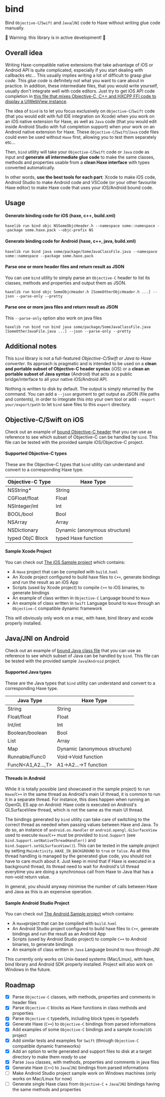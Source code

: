 # bind

Bind `Objective-C`/`Swift` and `Java`/`JNI` code to Haxe without writing glue code manually.

🚨 Warning: this library is in active development! 🚨

## Overall idea

Writing Haxe-compatible native extensions that take advantage of iOS or Android API is quite complicated, especially if you start dealing with callbacks etc... This usually implies writing a lot of difficult to grasp _glue code_. This _glue code_ is definitely not what you want to care about in practice. In addition, these intermediate files, that you would write yourself, usually don't integrate well with code editors. Just try to get iOS API code completion in [this file that mixes Objective-C, C++ and HXCPP FFI code to display a UIWebView instance](https://github.com/HaxeExtension/extension-webview/blob/dca79b548fc6f3522f6d4543104a22e7bec1a26e/project/ios/WebViewEx.mm).

The idea of `bind` is to let you focus exclusively on `Objective-C`/`Swift` code (that you would edit with full IDE integration on Xcode) when you work on an iOS native extension for Haxe, as well as `Java` code (that you would edit inside Android Studio with full completion support) when your work on an Android native extension for Haxe. These `Objective-C`/`Swift`/`Java` code files could even be used without `Haxe` first, allowing you to test them separately etc...

Then, `bind` utility will take your `Objective-C`/`Swift` code or `Java` code as input and **generate all intermediate glue code** to make the same classes, methods and properties usable from a **clean Haxe interface** with types converted automatically.

In other words, **use the best tools for each part**: Xcode to make iOS code, Android Studio to make Android code and VSCode (or your other favourite Haxe editor) to make Haxe code that uses your iOS/Android bound code.

## Usage

#### Generate binding code for iOS (haxe, c++, build.xml)

```
haxelib run bind objc NSSomeObjcHeader.h --namespace some::namespace --package some.haxe.pack --objc-prefix NS
```

#### Generate binding code for Android (haxe, c++, java, build.xml)

```
haxelib run bind java some/package/SomeJavaClassFile.java --namespace some::namespace --package some.haxe.pack
```

#### Parse one or more header files and return result as JSON

You can use `bind` utility to simply parse an `Objective-C` header to list its classes, methods and properties and output them as JSON.

```
haxelib run bind objc SomeObjcHeader.h [SomeOtherObjcHeader.h ...] --json --parse-only --pretty
```

#### Parse one or more java files and return result as JSON

This ``--parse-only`` option also work on java files

```
haxelib run bind run bind java some/package/SomeJavaClassFile.java [SomeOtherJavaFile.java ...] --json --parse-only --pretty
```

## Additional notes

This `bind` library is not a full-featured _Objective-C/Swift or Java to Haxe converter_. Its approach is pragmatic and is intended to be used on a **clean and portable subset of Objective-C header syntax** (iOS) or a **clean an portable subset of Java syntax** (Android) that acts as a public bridge/interface to all your native iOS/Android API.

Nothing is written to disk by default. The output is simply returned by the command. You can add a ``--json`` argument to get output as JSON (file paths and contents), in order to integrate this into your own tool or add ``--export your/export/path`` to let `bind` save files to this `export` directory.

## Objective-C/Swift on iOS

Check out an example of [bound Objective-C header](https://github.com/jeremyfa/bind/blob/master/sample/ios/project.ios/IosSample/AppNativeInterface.h) that you can use as reference to see which subset of Objective-C can be handled by `bind`. This file can be tested with the provided sample iOS/Objective-C project.

#### Supported Objective-C types

These are the Objective-C types that `bind` utility can understand and convert to a corresponding Haxe type.

Objective-C Type | Haxe Type
-----------------|----------
NSString*        | String
CGFloat/float    | Float
NSInteger/int    | Int
BOOL/bool        | Bool
NSArray          | Array
NSDictionary     | Dynamic (anonymous structure)
typed ObjC Block | typed Haxe function

#### Sample Xcode Project

You can check out [The iOS Sample project](https://github.com/jeremyfa/bind/tree/master/sample/ios) which contains:

 * A `Haxe` project that can be compiled with ``build.hxml``
 * An Xcode project configured to build haxe files to `C++`, generate bindings and run the result as an iOS App
 * Scripts (used by Xcode project) to compile `C++` to iOS binaries, to generate bindings
 * An example of class written in `Objective-C` Language bound to `Haxe`
 * An example of class written in `Swift` Language bound to `Haxe` through an `Objective-C` compatible dynamic framework

This will obviously only work on a mac, with haxe, bind library and xcode properly installed.

## Java/JNI on Android

Check out an example of [bound Java class file](https://github.com/jeremyfa/bind/blob/master/sample/android/project.android/app/src/main/java/yourcompany/androidsample/AppAndroidInterface.java) that you can use as reference to see which subset of Java can be handled by `bind`. This file can be tested with the provided sample `Java`/`Android` project.

#### Supported Java types

These are the Java types that `bind` utility can understand and convert to a corresponding Haxe type.

Java Type            | Haxe Type
---------------------|----------
String               | String
Float/float          | Float
Int/int              | Int
Boolean/boolean      | Bool
List                 | Array
Map                  | Dynamic (anonymous structure)
Runnable/Func0<Void> | Void->Void function
FuncN<A1,A2...,T>    | A1->A2...->T function

#### Threads in Android

While it is totally possible (and showcased in the sample project) to run `Haxe`/`C++` in the same thread as Android's main UI thread, it is common to run it in a separate thread. For instance, this does happen when running an OpenGL ES app on Android: Haxe code is executed on Android's GLSurfaceView thread, which is not the same as the main UI thread.

The bindings generated by `bind` utility can take care of switching to the correct thread as needed when passing values between Haxe and Java. To do so, an instance of `android.os.Handler` or `android.opengl.GLSurfaceView` used to execute `Haxe`/`C++` must be provided to `bind.Support` (see `bind.Support.setNativeThreadHandler()` and `bind.Support.setGLSurfaceView()`). This can be tested in the sample project by setting `MainActivity.HAXE_IN_BACKGROUND` to `true` or `false`. As all this thread handling is managed by the generated glue code, you should not have to care much about it. Just keep in mind that if Haxe is executed in a background thread, its thread need to wait for Android's UI thread everytime you are doing a synchronous call from Haxe to Java that has a non-void return value.

In general, you should anyway minimise the number of calls between Haxe and Java as this is an expensive operation.

#### Sample Android Studio Project

You can check out [The Android Sample project](https://github.com/jeremyfa/bind/tree/master/sample/android) which contains:

 * A `Haxe`project that can be compiled with ``build.hxml``
 * An Android Studio project configured to build haxe files to `C++`, generate bindings and run the result as an Android App
 * Scripts (used by Android Studio project) to compile `C++` to Android binaries, to generate bindings
 * An example of class written in `Java` Language bound to `Haxe` through JNI

This currently only works on Unix-based systems (Mac/Linux), with haxe, bind library and Android SDK properly installed.
Project will also work on Windows in the future.

## Roadmap

* [x] Parse `Objective-C` classes, with methods, properties and comments in header files
* [x] Parse `Objective-C` blocks as Haxe functions in class methods and properties
* [x] Parse `Objective-C` typedefs, including block types in typedefs
* [x] Generate Haxe (`C++`) to `Objective-C` bindings from parsed informations
* [x] Add examples of some `Objective-C` bindings and a sample `Xcode`/`iOS` project
* [x] Add similar tests and examples for `Swift` (through `Objective-C` compatible dynamic frameworks)
* [x] Add an option to write generated and support files to disk at a target directory to make them _ready to use_
* [x] Parse `Java` classes, with methods, properties and comments in java files
* [x] Generate Haxe (`C++`) to `Java`/`JNI` bindings from parsed informations
* [ ] Make Android Studio project sample work on Windows machines (only works on Mac/Linux for now)
* [ ] Generate single Haxe class from `Objective-C` + `Java`/`JNI` bindings having the same methods and properties
